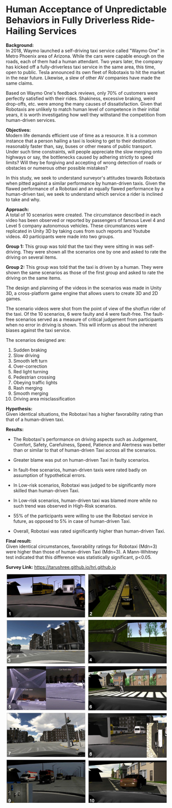 # Human Acceptance of Unpredictable Behaviors in Fully Driverless Ride-Hailing Services


**Background:**  
In 2018, Waymo launched a self-driving taxi service called "Waymo One" in Metro Phoenix area of Arizona. While the cars were capable enough on the roads, each of them had a human attendant. Two years later, the company has kicked off a fully-driverless taxi service in the same area, this time, open to public. Tesla announced its own fleet of Robotaxis to hit the market in the near future. Likewise, a slew of other AV companies have made the same claims.  

Based on Waymo One's feedback reviews, only 70% of customers were perfectly satisfied with their rides. Shakiness, excessive braking, weird drop-offs, etc. were among the many causes of dissatisfaction. Given that Robotaxis are unlikely to match human level of competence in their initial years, it is worth investigating how well they withstand the competition from human-driven services.  

**Objectives:**  
Modern life demands efficient use of time as a resource. It is a common instance that a person hailing a taxi is looking to get to their destination reasonably faster than, say, buses or other means of public transport. Under such time constraints, will people appreciate the slow merging onto highways or say, the bottlenecks caused by adhering strictly to speed limits? Will they be forgiving and accepting of wrong detection of roads or obstacles or numerous other possible mistakes?  

In this study, we seek to understand surveyor's attitudes towards Robotaxis when pitted against a similar performance by human-driven taxis. Given the flawed performance of a Robotaxi and an equally flawed performance by a human-driven taxi, we seek to understand which service a rider is inclined to take and  why.  

**Approach:**  
A total of 10 scenarios were created. The circumstance described in each video has been observed or reported by passengers of famous Level 4 and Level 5 company autonomous vehicles. These circumstances were replicated in Unity 3D by taking cues from such reports and Youtube videos. 40 participants were made into two groups.  

**Group 1:** This group was told that the taxi they were sitting in was self-driving. They were shown all the scenarios one by one and asked to rate the driving on several items.  

**Group 2:** This group was told that the taxi is driven by a human. They were shown the same scenarios as those of the first group and asked to rate the driving on the same items.  

The design and planning of the videos in the scenarios was made in Unity 3D, a cross-platform game engine that allows users to create 3D and 2D games.  

The scenario videos were shot from the point of view of the shotfun rider of the taxi. Of the 10 scenarios, 6 were faulty and 4 were fault-free. The fault-free scenarios served as a measure of critical judgement from participants when no error in driving is shown. This will inform us about the inherent biases against the taxi service.  

The scenarios designed are:  

1. Sudden braking
2. Slow driving
3. Smooth left turn
4. Over-correction
5. Red light turning
6. Pedestrian crossing
7. Obeying traffic lights
8. Rash merging
9. Smooth merging
10. Driving area misclassification

**Hypothesis:**  
Given identical situations, the Robotaxi has a higher favorability rating than that of a human-driven taxi.

**Results:**  
- The Robotaxi's performance on driving aspects such as Judgement, Comfort, Safety, Carefulness, Speed, Patience and Alertness was better than or similar to that of human-driven Taxi across all the scenarios.

- Greater blame was put on human-driven Taxi in faulty scenarios.
- In fault-free scenarios, human-driven taxis were rated badly on assumption of hypothetical errors.
- In Low-risk scenarios, Robotaxi was judged to be significantly more skilled than human-driven Taxi.
- In Low-risk scenarios, human-driven taxi was blamed more while no such trend was observed in High-Risk scenarios.
- 55% of the participants were willing to use the Robotaxi service in future, as opposed to 5% in case of human-driven Taxi.
- Overall, Robotaxi was rated significantly higher than human-driven Taxi.

**Final result:**  
Given identical circumstances, favorability ratings for Robotaxi (Mdn=3) were higher than those of human-driven Taxi (Mdn=3). A Mann-Whitney test indicated that this difference was statistically significant, p<0.05.

**Survey Link:** https://tarushree.github.io/hri.github.io  

![scenarios](IMG1.png)
